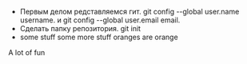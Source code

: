 * Первым делом редставляемся гит. git config --global user.name username. и git config --global user.email email. 
* Сделать папку репозитория. git init
* some stuff some more stuff
oranges are orange


A lot of fun